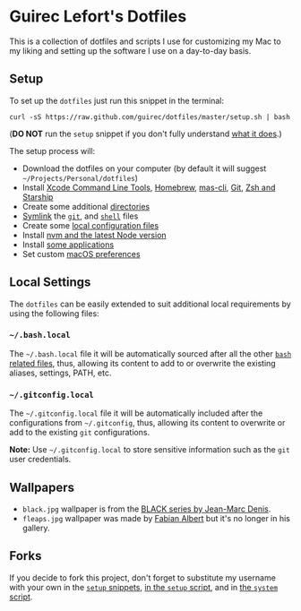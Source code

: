 # Guirec Lefort's Dotfiles
This is a collection of dotfiles and scripts I use for customizing my Mac to my liking and setting up the software I use on a day-to-day basis.

## Setup

To set up the `dotfiles` just run this snippet in the terminal:
```
curl -sS https://raw.github.com/guirec/dotfiles/master/setup.sh | bash
```
(**DO NOT** run the `setup` snippet if you don't fully understand [what it does](setup.sh).)

The setup process will:

* Download the dotfiles on your computer (by default it will suggest
  `~/Projects/Personal/dotfiles`)
* Install [Xcode Command Line Tools](macos/xcode-clt.sh), [Homebrew](macos/homebrew.sh), [mas-cli](macos/mas.sh), [Git](macos/git.sh), [Zsh and Starship](macos/zsh.sh)
* Create some additional [directories](macos/create_directories.sh)
* [Symlink](macos/create_symbolic_links.sh) the
  [`git`](git), and
  [`shell`](shell) files
* Create some [local configuration files](macos/create_local_config_files.sh)
* Install [nvm and the latest Node version](macos/nvm.sh)
* Install [some applications](macos/apps.sh)
* Set custom [macOS preferences](macos/preferences.sh)

## Local Settings

The `dotfiles` can be easily extended to suit additional local requirements by using the following files:

### `~/.bash.local`

The `~/.bash.local` file it will be automatically sourced after all the other [`bash` related files](shell), thus, allowing its content to add to or overwrite the existing aliases, settings, PATH, etc.

### `~/.gitconfig.local`

The `~/.gitconfig.local` file it will be automatically included after the configurations from `~/.gitconfig`, thus, allowing its content to overwrite or add to the existing `git` configurations.

__Note:__ Use `~/.gitconfig.local` to store sensitive information such as the `git` user credentials.

## Wallpapers

* `black.jpg` wallpaper is from the [BLACK series by Jean-Marc Denis](http://jmd.im/black).
* `fleaps.jpg` wallpaper was made by [Fabian Albert](https://thetimeloop.deviantart.com) but it's no longer in his gallery.

## Forks

If you decide to fork this project, don't forget to substitute my username with your own in the [`setup` snippets](#setup), [in the `setup` script](https://github.com/Guirec/dotfiles/blob/6555b6c5932c487ece960ec661ff195ee60c4200/setup.sh#L6), and in [the `system` script](https://github.com/Guirec/dotfiles/blob/6555b6c5932c487ece960ec661ff195ee60c4200/macos/preferences/system.sh#L8).
